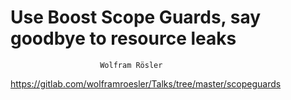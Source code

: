 # Use Boost Scope Guards, say goodbye to resource leaks




                        Wolfram Rösler




https://gitlab.com/wolframroesler/Talks/tree/master/scopeguards
